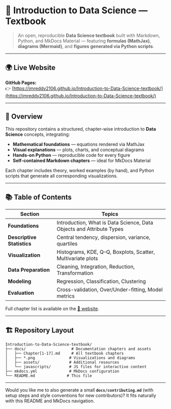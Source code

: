 
# 📘 Introduction to Data Science — Textbook

> An open, reproducible **Data Science textbook** built with Markdown, Python, and MkDocs Material — featuring **formulas (MathJax)**, **diagrams (Mermaid)**, and **figures generated via Python scripts**.

---

## 🌍 Live Website

**GitHub Pages:**  
👉 [https://jmreddy2106.github.io/Introduction-to-Data-Science-textbook/](https://jmreddy2106.github.io/Introduction-to-Data-Science-textbook/)

---

## 🧭 Overview

This repository contains a structured, chapter-wise introduction to **Data Science** concepts, integrating:

- **Mathematical foundations** — equations rendered via MathJax  
- **Visual explanations** — plots, charts, and conceptual diagrams  
- **Hands-on Python** — reproducible code for every figure  
- **Self-contained Markdown chapters** — ideal for MkDocs Material  

Each chapter includes theory, worked examples (by hand), and Python scripts that generate all corresponding visualizations.

---

## 📚 Table of Contents

| Section | Topics |
|----------|--------|
| **Foundations** | Introduction, What is Data Science, Data Objects and Attribute Types |
| **Descriptive Statistics** | Central tendency, dispersion, variance, quartiles |
| **Visualization** | Histograms, KDE, Q–Q, Boxplots, Scatter, Multivariate plots |
| **Data Preparation** | Cleaning, Integration, Reduction, Transformation |
| **Modeling** | Regression, Classification, Clustering |
| **Evaluation** | Cross-validation, Over/Under-fitting, Model metrics |

Full chapter list is available on the [📘 website](https://jmreddy2106.github.io/Introduction-to-Data-Science-textbook/).

---

## 🏗️ Repository Layout
```
Introduction-to-Data-Science-textbook/
├── docs/                    # Documentation chapters and assets
│   ├── Chapter[1-17].md     # All textbook chapters
│   ├── *.png               # Visualizations and diagrams
│   ├── assets/             # Additional resources
│   └── javascripts/        # JS files for interactive content
├── mkdocs.yml              # MkDocs configuration
└── README.md              # This file
```
---

Would you like me to also generate a small **`docs/contributing.md`** (with setup steps and style conventions for new contributors)? It fits naturally with this README and MkDocs navigation.
